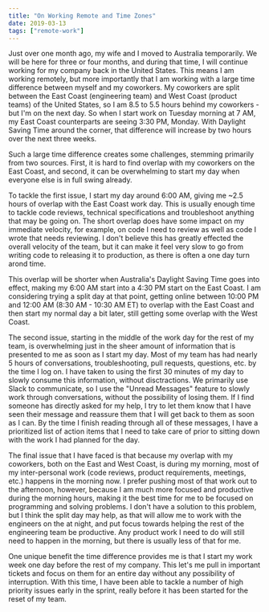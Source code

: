 ```yaml
---
title: "On Working Remote and Time Zones"
date: 2019-03-13
tags: ["remote-work"]
---
```


Just over one month ago, my wife and I moved to Australia temporarily. We will be here for three or four months, and during
that time, I will continue working for my company back in the United States. This means I am working remotely, but more
importantly that I am working with a large time difference between myself and my coworkers. My coworkers are split between
the East Coast (engineering team) and West Coast (product teams) of the United States, so I am 8.5 to 5.5 hours behind my coworkers - but I'm on the next day.
So when I start work on Tuesday morning at 7 AM, my East Coast counterparts are seeing 3:30 PM, Monday. With Daylight Saving
Time around the corner, that difference will increase by two hours over the next three weeks.

Such a large time difference creates some challenges, stemming primarily from two sources. First, it is hard to find overlap
with my coworkers on the East Coast, and second, it can be overwhelming to start my day when everyone else is in full
swing already.

To tackle the first issue, I start my day around 6:00 AM, giving me ~2.5 hours of overlap with the East Coast
work day. This is usually enough time to tackle code reviews, technical specifications and
troubleshoot anything that may be going on. The short overlap does have some impact on my immediate velocity, for example, on
code I need to review as well as code I wrote that needs reviewing. I don't believe this has greatly effected the
overall velocity of the team, but it can make it feel very slow to go from writing code to releasing it to production, as
there is often a one day turn arond time.

This overlap will be shorter when Australia's Daylight Saving Time goes into effect, making my 6:00 AM start into a 4:30 PM
start on the East Coast. I am considering trying a split day at that point, getting online between 10:00
PM and 12:00 AM (8:30 AM - 10:30 AM ET) to overlap with the East Coast and then start my normal day a bit later, still getting
some overlap with the West Coast.

The second issue, starting in the middle of the work day for the rest of my team, is overwhelming just in the sheer amount
of information that is presented to me as soon as I start my day. Most of my team has had nearly 5 hours of
conversations, troubleshooting, pull requests, questions, etc. by the time I log on. I have taken to using the first 30
minutes of my day to slowly consume this information, without disctractions. We primarily use Slack to communicate, so I
use the "Unread Messages" feature to slowly work through conversations, without the possibility of losing them. If I find
someone has directly asked for my help, I try to let them know that I have seen their message and reassure them that I will
get back to them as soon as I can. By the time I finish reading through all of these messages, I have a prioritized
list of action items that I need to take care of prior to sitting down with the work I had planned for the day.

The final issue that I have faced is that because my overlap with my coworkers, both on the East and West Coast,
is during my morning, most of my inter-personal work (code reviews, product requirements, meetings, etc.) happens in the
morning now. I prefer pushing most of that work out to the afternoon, however, because I am much more focused and productive
during the morning hours, making it the best time for me to be focused on programming and solving problems. I don't have a
solution to this problem, but I think the split day may help, as that will allow me to work with the engineers on the
at night, and put focus towards helping the rest of the engineering team be productive. Any product work I need to do will
still need to happen in the morning, but there is usually less of that for me.

One unique benefit the time difference provides me is that I start my work week one day before the rest of my company. This
let's me pull in important tickets and focus on them for an entire day without any possibility of interruption. With this
time, I have been able to tackle a number of high priority issues early in the sprint, really before it has been started for
the reset of my team.